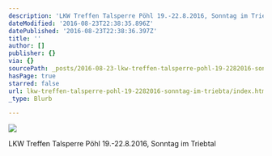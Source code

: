 ```yaml
---
description: 'LKW Treffen Talsperre Pöhl 19.-22.8.2016, Sonntag im Triebtal'
dateModified: '2016-08-23T22:38:35.896Z'
datePublished: '2016-08-23T22:38:36.397Z'
title: ''
author: []
publisher: {}
via: {}
sourcePath: _posts/2016-08-23-lkw-treffen-talsperre-pohl-19-2282016-sonntag-im-triebta.md
hasPage: true
starred: false
url: lkw-treffen-talsperre-pohl-19-2282016-sonntag-im-triebta/index.html
_type: Blurb

---
```

![](https://the-grid-user-content.s3-us-west-2.amazonaws.com/866fbeed-b7d2-4094-9ebd-41a6ec7b7f11.jpg)

LKW Treffen Talsperre Pöhl 19.-22.8.2016, Sonntag im Triebtal